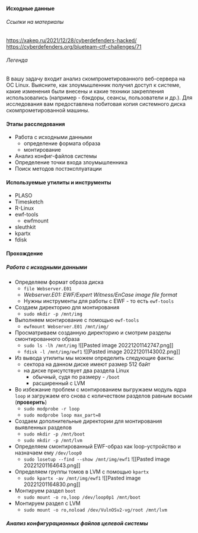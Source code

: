 #### Исходные данные
###### Ссылки на материалы
https://xakep.ru/2021/12/28/cyberdefenders-hacked/
https://cyberdefenders.org/blueteam-ctf-challenges/71
###### Легенда
В вашу задачу входит анализ скомпрометированного веб-сервера на ОС Linux. Выясните, как злоумышленник получил доступ к системе, какие изменения были внесены и какие техники закрепления использовались (например - бэкдоры, сеансы, пользователи и др.). 
Для исследования вам предоставлена побитовая копия системного диска скомпрометированной машины. 
#### Этапы расследования
- Работа с исходными данными
	- определение формата образа
	- монтирование
- Анализ конфиг-файлов системы
- Определение точки входа злоумышленника
- Поиск методов постэксплуатации
#### Используемые утилиты и инструменты
- PLASO
- Timesketch
- R-Linux
- ewf-tools
	- ewfmount
- sleuthkit
- kpartx
- fdisk

#### Прохождение
##### Работа с исходными данными
- Определяем формат образа диска
	- ``file Webserver.E01``
	- _Webserver.E01: EWF/Expert Witness/EnCase image file format_
	- Нужны инструменты для работы с EWF - то есть ``ewf-tools``
- Создаем директорию для монтирования 
	- ``sudo mkdir -p /mnt/img``
- Выполняем монтирование с помощью ``ewf-tools``
	- ``ewfmount Webserver.E01 /mnt/img/``
- Просматриваем созданную директорию и смотрим разделы смонтированного образа
	- ``sudo ls -lh /mnt/img`` 
	![[Pasted image 20221201142747.png]]
	- ``fdisk -l /mnt/img/ewf1``
![[Pasted image 20221201143002.png]]
- Из вывода утилиты мы можем определить следующие факты:
	- сектора на данном диске имеют размер 512 байт
	- на диске присутствует два раздела Linux
		- обычный, судя по размеру - ``/boot``
		- расширенный с LVM
- Во избежание проблем с монтированием выгружаем модуль ядра ``loop`` и загружаем его снова с количеством разделов равным восьми (**проверить**)
	- ``sudo modprobe -r loop``
	- ``sudo modprobe loop max_part=8``
- Создаем дополнительные директории для монтирования выявленных разделов
	- ``sudo mkdir -p /mnt/boot``
	- ``sudo mkdir -p /mnt/lvm``
- Определяем смонтированный EWF-образ как loop-устройство и назначаем ему ``/dev/loop0``
	- ``sudo losetup --find --show /mnt/img/ewf1``
![[Pasted image 20221201164643.png]]
- Определяем группы томов в LVM с помощью ``kpartx``
	- ``sudo kpartx -av /mnt/img/ewf1``
![[Pasted image 20221201164830.png]]
- Монтируем раздел ``boot`` 
	- ``sudo mount -o ro,loop /dev/loop0p1 /mnt/boot``
- Монтируем раздел с LVM
	- ``sudo mount -o ro,noload /dev/VulnOSv2-vg/root /mnt/lvm``

##### Анализ конфигурационных файлов целевой системы
